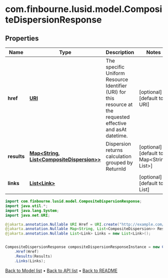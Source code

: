 # com.finbourne.lusid.model.CompositeDispersionResponse

## Properties

Name | Type | Description | Notes
------------ | ------------- | ------------- | -------------
**href** | [**URI**](URI.md) | The specific Uniform Resource Identifier (URI) for this resource at the requested effective and asAt datetime. | [optional] [default to URI]
**results** | [**Map&lt;String, List&lt;CompositeDispersion&gt;&gt;**](List.md) | Dispersion returns calculation grouped by ReturnId | [optional] [default to Map<String, List<CompositeDispersion>>]
**links** | [**List&lt;Link&gt;**](Link.md) |  | [optional] [default to List<Link>]

```java
import com.finbourne.lusid.model.CompositeDispersionResponse;
import java.util.*;
import java.lang.System;
import java.net.URI;

@jakarta.annotation.Nullable URI Href = URI.create("http://example.com/Href");
@jakarta.annotation.Nullable Map<String, List<CompositeDispersion>> Results = new Map<String, List<CompositeDispersion>>();
@jakarta.annotation.Nullable List<Link> Links = new List<Link>();


CompositeDispersionResponse compositeDispersionResponseInstance = new CompositeDispersionResponse()
    .Href(Href)
    .Results(Results)
    .Links(Links);
```


[Back to Model list](../README.md#documentation-for-models) &#8226; [Back to API list](../README.md#documentation-for-api-endpoints) &#8226; [Back to README](../README.md)
